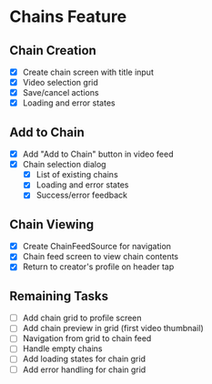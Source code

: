 # Chains Feature

## Chain Creation
- [x] Create chain screen with title input
- [x] Video selection grid
- [x] Save/cancel actions
- [x] Loading and error states

## Add to Chain
- [x] Add "Add to Chain" button in video feed
- [x] Chain selection dialog
  - [x] List of existing chains
  - [x] Loading and error states
  - [x] Success/error feedback

## Chain Viewing
- [x] Create ChainFeedSource for navigation
- [x] Chain feed screen to view chain contents
- [x] Return to creator's profile on header tap

## Remaining Tasks
- [ ] Add chain grid to profile screen
- [ ] Add chain preview in grid (first video thumbnail)
- [ ] Navigation from grid to chain feed
- [ ] Handle empty chains
- [ ] Add loading states for chain grid
- [ ] Add error handling for chain grid 